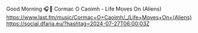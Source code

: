 Good Morning 🎧🎵 Cormac O Caoimh - Life Moves On (Aliens)  https://www.last.fm/music/Cormac+O+Caoimh/_/Life+Moves+On+(Aliens) https://social.dfaria.eu/?hashtag=2024-07-27T06:00:03Z
